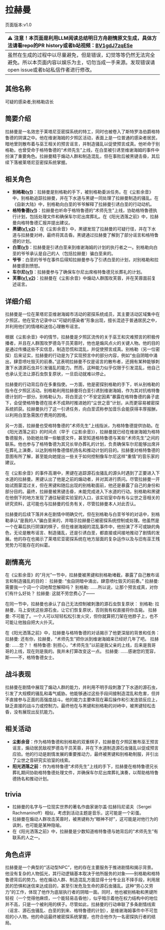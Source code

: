 # 拉赫曼
页面版本:v1.0
 

| :warning: 注意！本页面是利用LLM阅读总结明日方舟剧情原文生成，具体方法请看repo的PR history或者b站视频：[BV1gdJ7zqESe](https://www.bilibili.com/video/BV1gdJ7zqESe/)         |
|:----------------------------|
| 虽然在生成的过程中以尽量避免，但是错误，幻觉等等仍然无法完全避免。所以本页面内容以娱乐为主，切勿当成一手来源。发现错误请open issue或者b站私信作者进行修改。|



## 其他名称
可疑的感染者;别格勒店长
## 简要介绍
拉赫曼是一名效忠于莱塔尼亚密探系统的特工，同时也被卷入了斯特罗洛伯爵格特鲁德的阴谋之中。他在维谢海姆的夕照区活动，表面上是一位普通的感染者居民，暗地里则散布着与巫王相关的预言谣言，并制造骚乱以促使预言成真。他听命于别格勒，也曾受命于格特鲁德的“术师先生”上线，在白垩被引诱至维谢海姆的事件中扮演了重要角色。拉赫曼精于煽动人群和制造混乱，但在事败后被黑键击昏，其后续下落被莱塔尼亚密探系统掌握。
## 相关角色
-   **别格勒([v1](extended_char_bie_ge_lei.md))**：拉赫曼是别格勒的手下，被别格勒委派任务。在《尘影余音》中，别格勒追踪拉赫曼，并在下水道与黑键一同处理了拉赫曼制造的骚乱。在《自新大陆》中，别格勒向白垩的爷爷解释了拉赫曼引诱白垩的行动动机。
-   **格特鲁德([v1](extended_char_ge_te_lu_de.md))**：拉赫曼也听命于格特鲁德的“术师先生”上线，协助格特鲁德执行计划，包括处理文件和确保车尔尼出席葬礼。在《阳光洒落之前》中，拉赫曼向格特鲁德汇报并提出建议。
-   **黑键([v1](char_4046_ebnhlz.md),[v2](../char_v3/char_4046_ebnhlz.md))**：在《尘影余音》中，黑键发现了拉赫曼的可疑行径，并在下水道与拉赫曼对峙，最终将其击昏。黑键通过拉赫曼了解到了部分谣言和格特鲁德的计划。
-   **白垩([v1](extended_char_bai_e.md))**：拉赫曼是引诱白垩来到维谢海姆的计划的执行者之一。别格勒向白垩的爷爷承认是自己的人（包括拉赫曼）骗白垩来的。
-   **爷爷**：白垩的爷爷在事件后得知拉赫曼参与了引诱白垩的计划，对别格勒和拉赫曼感到愤怒。
-   **车尔尼([v1](char_4047_pianst.md))**：拉赫曼参与了确保车尔尼出席格特鲁德兄长葬礼的计划。
-   **芙蓉([v1](char_120_hibisc.md),[v2](../char_v3/char_120_hibisc.md))**：拉赫曼在《尘影余音》中煽动人群围攻芙蓉，并在芙蓉面前复述谣言。
## 详细介绍
拉赫曼是一位在莱塔尼亚维谢海姆市活动的密探系统成员，其主要活动区域集中在夕照区。他在官方记录中以“可疑的感染者”形象出现，擅长混迹于普通居民之中，并利用他们的情绪和迷信心理散布谣言。

根据《尘影余音》中的情节，拉赫曼是夕照区流传的关于巫王和灾难预言的积极传播者，并且在人群围攻罗德岛干员芙蓉时，他也是煽风点火的关键人物。他的目的是通过传播这些不实信息，制造恐慌和混乱，并促使预言成真。别格勒（另一位密探）后来证实，拉赫曼的行动是为了实现预言中的部分内容，例如“虫自阴暗中涌出，肆意喷吐毁灭的前奏。”这表明拉赫曼不仅是谣言的散布者，还拥有某种能够刺激下水道源石虫并引发骚乱的能力。然而，这种能力似乎仅限于引发混乱，他自己也承认无法让源石虫恢复原状，一旦启动就难以停止。

拉赫曼的行动背后存在多重指使。一方面，他是密探别格勒的手下，听从别格勒的指令在夕照区活动。别格勒利用拉赫曼将白垩引诱到维谢海姆，作为其对抗格特鲁德计划的一部分。别格勒认为，将白垩这个“不安定因素”暴露在格特鲁德的鼻子底下，会促使格特鲁德在技术不成熟时推进她的“尘世之音”计划，从而更容易被密探系统抓获。拉赫曼执行了这一引诱任务，向白垩谎称参加音乐会能获得丰厚报酬，以利用白垩急需医疗费用的困境。

另一方面，拉赫曼也受格特鲁德的“术师先生”上线指派，为格特鲁德提供协助。在《阳光洒落之前》的时间点（早于《尘影余音》），拉赫曼就已经在维谢海姆为格特鲁德服务，协助她处理一些敏感文件，甚至知道格特鲁德与某些“术师先生”之间的联系。他也参与了格特鲁德为其兄长举办葬礼的计划，负责确保车尔尼能够出席并在葬礼上演奏，以达到格特鲁德借机扬名和推动计划的目的。拉赫曼对格特鲁德的意图有所了解，甚至能向她提出一些关于如何控制像车尔尼这样“重情”的音乐家的建议。

在《尘影余音》的事件高潮中，黑键在追踪源石虫骚乱的源头时遇到了正要进入下水道的拉赫曼。黑键认出了他是之前的煽动者，并对其进行质问。尽管拉赫曼一开始试图蒙混过关，但在黑键和随后出现的别格勒面前，他还是暴露了自己的身份和部分目的。最终，拉赫曼被黑键击昏，未能完成进入下水道的行动。别格勒和黑键在他倒下的地方发现了通往秘密实验室的入口，该实验室中存有与尘世之音相关的研究资料，这可能也与拉赫曼的任务有关，尽管拉赫曼本人对此否认。

拉赫曼的后续下落并未在剧情中明确交代，但在别格勒与白垩爷爷的对话中，别格勒承认“是我的人”骗白垩来的，并暗示拉赫曼已被密探系统控制或处理。他虽然是一个在幕后执行阴谋的棋子，但在维谢海姆的混乱事件中，他扮演了不可或缺的角色，无论是散布谣言、制造骚乱，还是引诱白垩，都直接或间接地推动了剧情的发展。他的存在也揭示了莱塔尼亚密探系统在地方层面的复杂运作以及与旧有巫王残党势力可能存在的纠葛。
## 剧情高光
在《尘影余音》的“月光”一节中，拉赫曼被黑键和别格勒堵截，暴露了自己散布谣言和制造骚乱的目的：
拉赫曼: “虫自阴暗中涌出，肆意喷吐毁灭的前奏。”
拉赫曼: 需要我一个词一个词地帮您解释吗？
别格勒: ......所以说，让那个预言成真，对你们有什么好处？
拉赫曼: 这就不劳您费心了——

在同一节中，拉赫曼也承认了自己无法控制被刺激的源石虫恢复原状：
别格勒: 拉赫曼，马上安抚这些源石虫，让它们恢复原状，否则我有权直接将你击毙。
拉赫曼: 不可能了。一个人可以轻轻松松引发火灾，但你就算把刀架在他脖子上，也不可能让他独自把大火扑灭。

在《阳光洒落之前》中，拉赫曼与格特鲁德的对话揭示了他更深层的背景和任务：
拉赫曼: 还有你，拉赫曼，“术师先生”把你派到维谢海姆来已经好几年了吧。
拉赫曼: ......您？！
格特鲁德: 别担心，“术师先生”以前是我父亲的上线，后来是我哥哥的上线，现在则是我的。我并未打算改变这一点。
拉赫曼: ......感谢您的宽容，斯——不，格特鲁德女士。
## 战斗表现
拉赫曼在剧情中展现了煽动人群的能力，并利用不明手段刺激了下水道的源石虫，引发了大规模的骚乱和毒气威胁。他能够通过这些手段间接制造混乱和危害，但并不直接参与正面的高强度战斗。他的能力主要体现在幕后操作和引发连锁反应上，缺乏直接的战斗力或控制力。最终他在与黑键和别格勒的对峙中，被黑键轻松击昏，没有展现出反抗能力。
## 相关活动
-   **尘影余音**：作为格特鲁德和别格勒的双重棋子，拉赫曼在夕照区散布巫王预言谣言，煽动居民敌视罗德岛干员芙蓉，并在下水道制造源石虫骚乱以促成预言应验。他的行动是剧情发展的重要推动力，最终被黑键和别格勒制服，并引出了尘世之音研究实验室的线索。
-   **阳光洒落之前**：作为格特鲁德“术师先生”上线的手下，拉赫曼在格特鲁德兄长葬礼期间协助格特鲁德处理文件，并确保车尔尼出席葬礼演奏，以帮助格特鲁德扬名和推动计划。
## trivia
-   拉赫曼的名字与一位现实世界的著名作曲家谢尔盖·拉赫玛尼诺夫（Sergei Rachmaninoff）相似，考虑到活动主题是音乐，这可能是一个彩蛋。
-   拉赫曼在煽动人群攻击芙蓉时，被黑键称为“眼神不好”，这可能是对他行为的讽刺，也可能是某种隐喻。
-   在《阳光洒落之前》中，拉赫曼是少数知道格特鲁德与她背后的“术师先生”有联系的人之一。
## 角色点评
拉赫曼是一个典型的“活动型NPC”，他的存在主要服务于推进剧情和揭示背景。他没有复杂的人物弧光，其行动逻辑基本取决于他所服务的对象——别格勒和格特鲁德背后的势力。他在煽动人群、制造混乱方面显得十分专业且不择手段，利用居民的恐惧和迷信来达成目的，甚至引发危及生命的源石虫骚乱。这种“劳心又劳力”的工作，体现了他作为底层执行者的阴暗一面。同时，他也被别格勒和黑键所轻视（一个觉得他麻烦，一个能轻易击昏他），似乎暗示着他在权力结构中的地位并不高，只是一个被利用的棋子。尽管如此，拉赫曼的行动串联了多条剧情线索（谣言、源石虫骚乱、白垩的到来、格特鲁德的计划），是维谢海姆事件中不可忽视的小人物。他的命运最终被密探系统掌握，也符合他作为一名密探执行者的结局。